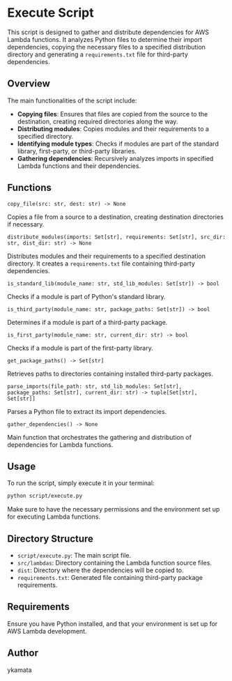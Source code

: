 # Execute Script

This script is designed to gather and distribute dependencies for AWS Lambda functions. It analyzes Python files to determine their import dependencies, copying the necessary files to a specified distribution directory and generating a `requirements.txt` file for third-party dependencies.

## Overview

The main functionalities of the script include:

- **Copying files**: Ensures that files are copied from the source to the destination, creating required directories along the way.
- **Distributing modules**: Copies modules and their requirements to a specified directory.
- **Identifying module types**: Checks if modules are part of the standard library, first-party, or third-party libraries.
- **Gathering dependencies**: Recursively analyzes imports in specified Lambda functions and their dependencies.

## Functions

`copy_file(src: str, dest: str) -> None`

Copies a file from a source to a destination, creating destination directories if necessary.

`distribute_modules(imports: Set[str], requirements: Set[str], src_dir: str, dist_dir: str) -> None`

Distributes modules and their requirements to a specified destination directory. It creates a `requirements.txt` file containing third-party dependencies.

`is_standard_lib(module_name: str, std_lib_modules: Set[str]) -> bool`

Checks if a module is part of Python's standard library.

`is_third_party(module_name: str, package_paths: Set[str]) -> bool`

Determines if a module is part of a third-party package.

`is_first_party(module_name: str, current_dir: str) -> bool`

Checks if a module is part of the first-party library.

`get_package_paths() -> Set[str]`

Retrieves paths to directories containing installed third-party packages.

`parse_imports(file_path: str, std_lib_modules: Set[str], package_paths: Set[str], current_dir: str) -> tuple[Set[str], Set[str]]`

Parses a Python file to extract its import dependencies.

`gather_dependencies() -> None`

Main function that orchestrates the gathering and distribution of dependencies for Lambda functions.

## Usage

To run the script, simply execute it in your terminal:

```bash
python script/execute.py
```

Make sure to have the necessary permissions and the environment set up for executing Lambda functions.

## Directory Structure

- `script/execute.py`: The main script file.
- `src/lambdas`: Directory containing the Lambda function source files.
- `dist`: Directory where the dependencies will be copied to.
- `requirements.txt`: Generated file containing third-party package requirements.

## Requirements

Ensure you have Python installed, and that your environment is set up for AWS Lambda development.

## Author

ykamata
